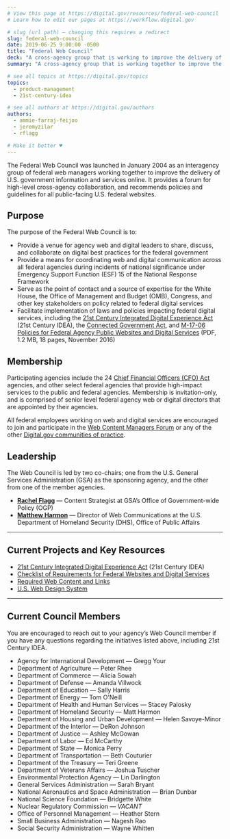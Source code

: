 ```yaml
---
# View this page at https://digital.gov/resources/federal-web-council
# Learn how to edit our pages at https://workflow.digital.gov

# slug (url path) — changing this requires a redirect
slug: federal-web-council
date: 2019-06-25 9:00:00 -0500
title: "Federal Web Council"
deck: "A cross-agency group that is working to improve the delivery of government information and digital services."
summary: "A cross-agency group that is working together to improve the delivery of U.S. government information and services online."

# see all topics at https://digital.gov/topics
topics:
  - product-management
  - 21st-century-idea

# see all authors at https://digital.gov/authors
authors:
  - ammie-farraj-feijoo
  - jeremyzilar
  - rflagg

# Make it better ♥
---
```


The Federal Web Council was launched in January 2004 as an interagency group of federal web managers working together to improve the delivery of U.S. government information and services online. It provides a forum for high-level cross-agency collaboration, and recommends policies and guidelines for all public-facing U.S. federal websites.

## Purpose

The purpose of the Federal Web Council is to:

- Provide a venue for agency web and digital leaders to share, discuss, and collaborate on digital best practices for the federal government
- Provide a means for coordinating web and digital communication across all federal agencies during incidents of national significance under Emergency Support Function (ESF) 15 of the National Response Framework
- Serve as the point of contact and a source of expertise for the White House, the Office of Management and Budget (OMB), Congress, and other key stakeholders on policy related to federal digital services
- Facilitate implementation of laws and policies impacting federal digital services, including the [21st Century Integrated Digital Experience Act](https://www.congress.gov/bill/115th-congress/house-bill/5759/text) (21st Century IDEA), the [Connected Government Act](https://www.congress.gov/bill/115th-congress/house-bill/2331), and [M-17-06 Policies for Federal Agency Public Websites and Digital Services](https://www.whitehouse.gov/sites/whitehouse.gov/files/omb/memoranda/2017/m-17-06.pdf) (PDF, 1.2 MB, 18 pages, November 2016)

## Membership

Participating agencies include the 24 [Chief Financial Officers (CFO) Act](https://cfo.gov/about/) agencies, and other select federal agencies that provide high-impact services to the public and federal agencies. Membership is invitation-only, and is comprised of senior level federal agency web or digital directors that are appointed by their agencies.

All federal employees working on web and digital services are encouraged to join and participate in the [Web Content Managers Forum](https://digital.gov/communities/web-content-managers/) or any of the other [Digital.gov communities of practice](https://digital.gov/communities/).

## Leadership

The Web Council is led by two co-chairs; one from the U.S. General Services Administration (GSA) as the sponsoring agency, and the other from one of the member agencies.

- [**Rachel Flagg**](mailto:rachel.flagg@gsa.gov) — Content Strategist at GSA’s Office of Government-wide Policy (OGP)
- [**Matthew Harmon**](mailto:matthew.harmon@hq.dhs.gov) — Director of Web Communications at the U.S. Department of Homeland Security (DHS), Office of Public Affairs

---

## Current Projects and Key Resources

- [21st Century Integrated Digital Experience Act](https://digital.gov/guides/21st-century-idea/) (21st Century IDEA)
- [Checklist of Requirements for Federal Websites and Digital Services](https://digital.gov/resources/checklist-of-requirements-for-federal-digital-services/)
- [Required Web Content and Links](https://digital.gov/resources/required-web-content-and-links/)
- [U.S. Web Design System](https://designsystem.digital.gov/)

---

## Current Council Members

You are encouraged to reach out to your agency’s Web Council member if you have any questions regarding the initiatives listed above, including 21st Century IDEA.

- Agency for International Development — Gregg Your
- Department of Agriculture — Peter Rhee
- Department of Commerce — Alicia Sowah
- Department of Defense — Amanda Villwock
- Department of Education — Sally Harris
- Department of Energy — Tom O'Neill
- Department of Health and Human Services — Stacey Palosky
- Department of Homeland Security — Matt Harmon
- Department of Housing and Urban Development — Helen Savoye-Minor
- Department of the Interior — DeRon Johnson
- Department of Justice — Ashley McGowan
- Department of Labor — Ed McCarthy
- Department of State — Monica Perry
- Department of Transportation — Beth Couturier
- Department of the Treasury — Teri Greene
- Department of Veterans Affairs — Joshua Tuscher
- Environmental Protection Agency — Lin Darlington
- General Services Administration — Sarah Bryant
- National Aeronautics and Space Administration — Brian Dunbar
- National Science Foundation — Bridgette White
- Nuclear Regulatory Commission — _VACANT_
- Office of Personnel Management — Heather Stern
- Small Business Administration — Nagesh Rao
- Social Security Administration — Wayne Whitten
